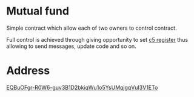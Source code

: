 # Mutual fund
Simple contract which allow each of two owners to control contract.

Full control is achieved through giving opportunity to set [c5 register](https://github.com/ton-blockchain/ton/blob/master/crypto/block/block.tlb#L373) thus allowing to send messages, update code and so on.

# Address
[EQBuOFgr-R0W6-guv3B1D2bkiqWu1o5YsUMqjgqVuI3V1ETo](https://tonscan.org/address/EQBuOFgr-R0W6-guv3B1D2bkiqWu1o5YsUMqjgqVuI3V1ETo)
